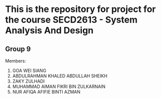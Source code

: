 # This is the repository for project for the course SECD2613 - System Analysis And Design  
## Group 9  
Members:  
1) GOA WEI SIANG
2) ABDULRAHMAN KHALED ABDULLAH SHEIKH
3) ZAKY ZULHADI
4) MUHAMMAD AIMAN FIKRI BIN ZULKARNAIN
5) NUR AFIQA AFIFIE BINTI AZMAN
